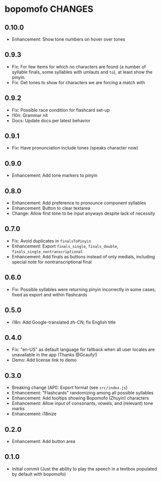 # bopomofo CHANGES

## 0.10.0

- Enhancement: Show tone numbers on hover over tones

## 0.9.3

- Fix: For few items for which no characters are found (a number of syllable
  finals, some syllables with umlauts and `to`), at least show the pinyin.
- Fix: Get tones to show for characters we are forcing a match with

## 0.9.2

- Fix: Possible race condition for flashcard set-up
- l10n: Grammar nit
- Docs: Update docs per latest behavior

## 0.9.1

- Fix: Have pronunciation include tones (speaks character now)

## 0.9.0

- Enhancement: Add tone markers to pinyin

## 0.8.0

- Enhancement: Add preference to pronounce component syllables
- Enhancement: Button to clear textarea
- Change: Allow first tone to be input anyways despite lack of necessity

## 0.7.0

- Fix: Avoid duplicates in `finalsToPinyin`
- Enhancement: Export `finals_single`, `finals_double`,
  `finals_single_nontranscriptional`
- Enhancement: Add finals as buttons instead of only medials, including
  special note for nontranscriptional final

## 0.6.0

- Fix: Possible syllables were returning pinyin incorrectly in some cases;
   fixed as export and within flashcards

## 0.5.0

- i18n: Add Google-translated zh-CN; fix English title

## 0.4.0

- Fix: "en-US" as default language for fallback when all user locales
    are unavailable in the app (Thanks @Gcaufy!)
- Demo: Add license link to demo

## 0.3.0

- Breaking change (API): Export format (see `src/index.js`)
- Enhancement: "Flashcards" randomizing among all possible syllables
- Enhancement: Add tooltips showing Bopomofo (Zhuyin) characters
- Enhancement: Allow input of consonants, vowels, and (relevant) tone marks
- Enhancement: i18nize

## 0.2.0

- Enhancement: Add button area

## 0.1.0

- Initial commit (Just the ability to play the speech in a textbox
  populated by default with bopomofo)
